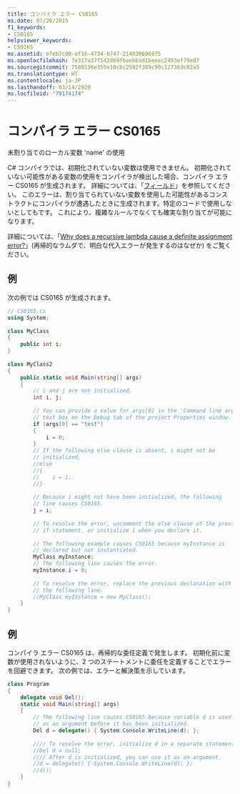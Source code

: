 ```yaml
---
title: コンパイラ エラー CS0165
ms.date: 07/20/2015
f1_keywords:
- CS0165
helpviewer_keywords:
- CS0165
ms.assetid: e7eb7c90-af16-4734-b747-214030696975
ms.openlocfilehash: 7e317a37f542db9f6eebbad1beeec2493ef79e07
ms.sourcegitcommit: 7588136e355e10cbc2582f389c90c127363c02a5
ms.translationtype: HT
ms.contentlocale: ja-JP
ms.lasthandoff: 03/14/2020
ms.locfileid: "79174174"
---
```

# <a name="compiler-error-cs0165"></a>コンパイラ エラー CS0165

未割り当てのローカル変数 'name' の使用  
  
C# コンパイラでは、初期化されていない変数は使用できません。 初期化されていない可能性がある変数の使用をコンパイラが検出した場合、コンパイラ エラー CS0165 が生成されます。 詳細については、「[フィールド](../../programming-guide/classes-and-structs/fields.md)」を参照してください。 このエラーは、割り当てられていない変数を使用した可能性があるコンストラクトにコンパイラが遭遇したときに生成されます。特定のコードで使用しないとしてもです。 これにより、複雑なルールでなくても確実な割り当てが可能になります。  
  
詳細については、「[Why does a recursive lambda cause a definite assignment error?](https://docs.microsoft.com/archive/blogs/ericlippert/why-does-a-recursive-lambda-cause-a-definite-assignment-error)」(再帰的なラムダで、明白な代入エラーが発生するのはなぜか) をご覧ください。  
  
## <a name="example"></a>例  

次の例では CS0165 が生成されます。  
  
```csharp  
// CS0165.cs  
using System;  
  
class MyClass  
{  
    public int i;  
}  
  
class MyClass2  
{  
    public static void Main(string[] args)  
    {  
        // i and j are not initialized.  
        int i, j;  
  
        // You can provide a value for args[0] in the 'Command line arguments'  
        // text box on the Debug tab of the project Properties window.  
        if (args[0] == "test")  
        {  
            i = 0;  
        }  
        // If the following else clause is absent, i might not be  
        // initialized.  
        //else  
        //{  
        //    i = 1;  
        //}  
  
        // Because i might not have been initialized, the following
        // line causes CS0165.  
        j = i;  
  
        // To resolve the error, uncomment the else clause of the previous  
        // if statement, or initialize i when you declare it.  
  
        // The following example causes CS0165 because myInstance is  
        // declared but not instantiated.  
        MyClass myInstance;  
        // The following line causes the error.  
        myInstance.i = 0;
  
        // To resolve the error, replace the previous declaration with  
        // the following line.  
        //MyClass myInstance = new MyClass();  
    }  
}  
```  
  
## <a name="example"></a>例  

コンパイラ エラー CS0165 は、再帰的な委任定義で発生します。 初期化前に変数が使用されないように、2 つのステートメントに委任を定義することでエラーを回避できます。 次の例では、エラーと解決策を示しています。  
  
```csharp  
class Program  
{  
    delegate void Del();  
    static void Main(string[] args)  
    {  
        // The following line causes CS0165 because variable d is used
        // as an argument before it has been initialized.  
        Del d = delegate() { System.Console.WriteLine(d); };
  
        //// To resolve the error, initialize d in a separate statement.  
        //Del d = null;  
        //// After d is initialized, you can use it as an argument.  
        //d = delegate() { System.Console.WriteLine(d); };  
        //d();  
    }  
}  
```
